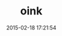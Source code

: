 ---
layout: post
title:  "oink"
repo:   "noahd1/oink"
date:   2015-02-18 17:21:54
gemurl: http://github.com/noahd1/oink
---